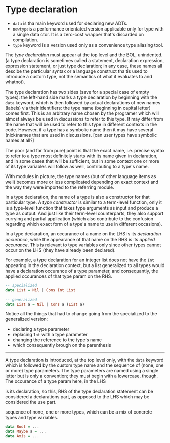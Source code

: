 # Type declaration

* `data` is tha main keyword used for declaring new ADTs.
* `newtype`is a performance orientated version applicable only for type with a single data ctor. It is a zero-cost wrapper that's discarded on compilation.
* `type` keyword is a version used only as a convenience type aliasing tool.

The *type declaration* must appear at the top level and the BOL, unindented. (a type declaration is sometimes called a statement, declaration expression, expression statement, or just type declaration; in any case, these names all descibe the particular syntax or a language construct tha tis used to introduce a custom type, not the semantics of what it evaluates to and whatnot).

The type declaration has two sides (save for a special case of empty types): the left-hand side marks a type declaration by beginning with the `data` keyword, which is then followed by actual declarations of new names (labels) via their identifiers: the type name (beginning in capital letter) comes first. This is an arbitrary name chosen by the programer which will almost always be used in discussions to refer to this type. It may differ from the name that will be used to refer to this type in different contexts in the code. However, if a type has a symbolic name then it may have several (nick)names that are used in discussions. [can user types have symbolic names at all?]

The poor (and far from pure) point is that the exact name, i.e. precise syntax to refer to a type most definitely starts with its name given in declaration, and in some cases that will be sufficient, but in some context one or more of its type variables will follow as well, contributing to a type's name.

With modules in picture, the type names (but of other language items as well) becomes more or less complicated depending on exact context and the way they were imported to the referring module.

In a type declaration, the name of a type is also a constructor for that particular type. A *type constructor* is similar to a term-level function, only it is a type-level function that takes type arguments as input and produce a type as output. And just like their term-level counterparts, they also support currying and partial application (which also contribute to the confusion regarding which exact form of a type's name to use in different occasions).

In a type declaration, an occurance of a name on the LHS is its *declaration occurance*, while the appearance of that name on the RHS is its *applied occurance*. This is relevant to type variables only since other types cannot occur on the LHS (they have already been declared).

For example, a type declaration for an integer list does not have the `Int` appearing in the declaration context, but a list generalized to all types would have a declaration occurance of a type parameter, and consequantly, the applied occurances of that type param on the RHS.

```hs
-- specialized
data List = Nil | Cons Int List

-- generalized
data List a = Nil | Cons a (List a)
```

Notice all the things that had to change going from the specialized to the generalized version:
- declaring a type parameter
- replacing `Int` with a type parameter
- changing the reference to the type's name
- which consequently brough on the parenthesis







---

A type declaration is introduced, at the top level only, with the `data` keyword which is followed by the custom type name and the sequence of (none, one or more) type parameters. The type parameters are named using a single letter but is only a convention; they must begin with a lowercase, though. The occurance of a type param here, in the LHS 

is its declaration, so this, RHS of the type declaration statement can be considered a declarations part, as opposed to the LHS which may be considered the use part.

sequence of none, one or more types, which can be a mix of concrete types and type variables.

```hs
data Bool = ...
data Maybe a = ...
data Axis = ...
```
